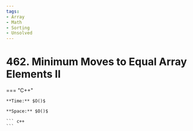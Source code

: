 ```yaml
---
tags:
- Array
- Math
- Sorting
- Unsolved
---
```



# 462. Minimum Moves to Equal Array Elements II

=== "C++"

    **Time:** $O()$

    **Space:** $O()$

    ``` c++
    ```